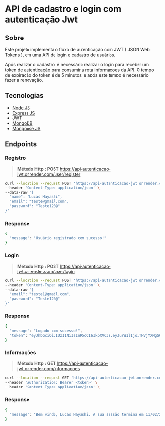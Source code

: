 # API de cadastro e login com autenticação Jwt

## Sobre 

Este projeto implementa o fluxo de autenticação com JWT ( JSON Web Tokens ), em uma API de login e cadastro de usuários.

Após realizar o cadastro, é necessário realizar o login para receber um token de autenticação para consumir a rota informacoes da API. O tempo de expiração do token é de 5 minutos, e após este tempo é necessário fazer a renovação.

## Tecnologias

- [Node JS](https://nodejs.org/en/)
- [Express JS](https://expressjs.com/pt-br/)
- [JWT](https://jwt.io/)
- [MongoDB](https://www.mongodb.com/)
- [Mongoose JS](https://mongoosejs.com/)

## Endpoints

### Registro

>**Método Http : POST** https://api-autenticacao-jwt.onrender.com/user/register

```sh
curl --location --request POST 'https://api-autenticacao-jwt.onrender.com/user/register' \
--header 'Content-Type: application/json' \
--data-raw '{
  "name": "Lucas Hayashi",
  "email": "teste@gmail.com",
  "password": "Teste123@"
}'
```

### Response

```sh
{
  "message": "Usuário registrado com sucesso!"
}
```

### Login

>**Método Http : POST** https://api-autenticacao-jwt.onrender.com/user/login

```sh
curl --location --request POST 'https://api-autenticacao-jwt.onrender.com/user/login' \
--header 'Content-Type: application/json' \
--data-raw '{
  "email": "teste1@gmail.com",
  "password": "Teste123@"
}'
```

### Response

```sh
{
  "message": "Logado com sucesso!",
  "token": "eyJhbGciOiJIUzI1NiIsInR5cCI6IkpXVCJ9.eyJuYW1lIjoiTHVjYXMgSGF5YXNoaSIsImVtYWlsIjoidGVzdGUxQGdtYWlsLmNvbSIsImlhdCI6MTY3NjA4OTc0NywiZXhwIjoxNjc2MDkwMDQ3fQ.E0zdPG9X7GJddb_z5Pw0SXH_LC31dKBCKKf53QYsIpQ"
}
```

### Informações

>**Método Http : GET** https://api-autenticacao-jwt.onrender.com/informacoes

```sh
curl --location --request GET 'https://api-autenticacao-jwt.onrender.com/informacoes' \
--header 'Authorization: Bearer <token>' \
--header 'Content-Type: application/json' \
```

### Response

```sh
{
  "message": "Bem vindo, Lucas Hayashi. A sua sessão termina em 11/02/2023 01:34:07"
}
```
